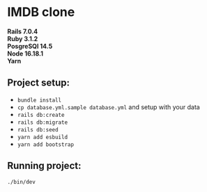 # IMDB clone
**Rails 7.0.4** \
**Ruby 3.1.2** \
**PosgreSQl 14.5** \
**Node 16.18.1** \
**Yarn**

## Project setup:
* `bundle install`
* `cp database.yml.sample database.yml` and setup with your data
* `rails db:create`
* `rails db:migrate`
* `rails db:seed`
* `yarn add esbuild`
* `yarn add bootstrap`

## Running project:
`./bin/dev`
